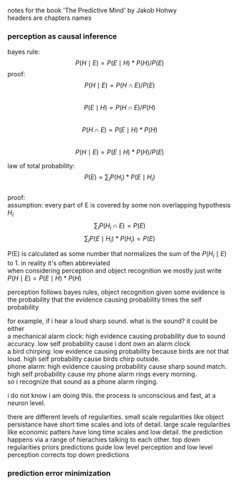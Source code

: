 notes for the book 'The Predictive Mind' by Jakob Hohwy  
headers are chapters names

### perception as causal inference
bayes rule: 
$$P(H \mid E) = P(E \mid H) * P(H) / P(E)$$ 
proof:  
$$P(H \mid E) = P(H \cap E) / P(E)$$  
$$P(E \mid H) = P(H \cap E) / P(H)$$  
$$P(H \cap E) = P(E \mid H) * P(H)$$  
$$P(H \mid E) = P(E \mid H) * P(H) / P(E)$$  

law of total probability: 
$$P(E) = \sum_{i} P(H_i) * P(E \mid H_i)$$  
proof:  
assumption: every part of E is covered by some non overlapping hypothesis $H_i$  
$$\sum_{i} P(H_i \cap E) = P(E)$$
$$\sum_{i} P(E \mid H_i) * P(H_i) = P(E)$$


P(E) is calculated as some number that normalizes the sum of the $P(H_i \mid E)$ to 1. in reality it's often abbreviated  
when considering perception and object recognition we mostly just write $P(H \mid E) = P(E \mid H) * P(H)$

perception follows bayes rules, object recognition given some evidence is the probability that the evidence causing probability times the self probability  

for example, if i hear a loud sharp sound. what is the sound? it could be either  
a mechanical alarm clock: high evidence causing probability due to sound accuracy. low self probability cause i dont own an alarm clock  
a bird chirping: low evidence causing probability because birds are not that loud. high self probability cause birds chirp outside.  
phone alarm: high evidence causing probability cause sharp sound match. high self probability cause my phone alarm rings every morning.  
so i recognize that sound as a phone alarm ringing.  

i do not know i am doing this. the process is unconscious and fast, at a neuron level. 

there are different levels of regularities. small scale regularities like object persistance have short time scales and lots of detail. large scale regularities like economic patters have long time scales and low detail. the prediction happens via a range of hierachies talking to each other. top down regularities priors predictions guide low level perception and low level perception corrects top down predictions

### prediction error minimization
